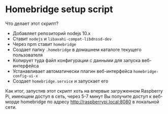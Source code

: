 ﻿# Homebridge setup script

Что  делает этот скрипт?

* Добавляет репозиторий nodejs 10.x
* Ставит `nodejs` и `libavahi-compat-libdnssd-dev`
* Через npm ставит `homebridge`
* Создает папку `.homebridge` в домашнем каталоге текущего пользователя
* Копирует туда файл конфигурации с данными для запуска веб-интерфейса
* Устанавливает автоматически плагин веб-интерфейса  `homebridge-config-ui-x`
* Создает `homebridge.service` и запускает его

Как итог, запустив этот скрипт хоть на впервые загруженном Raspberry Pi, имеющем доступ в сеть, через 5-7 минут Вы получите доступ к веб-морде homebridge по адресу http://raspberrypi.local:8080 в локальной сети.

